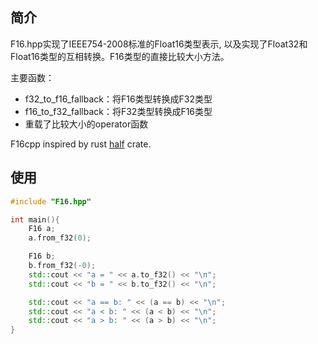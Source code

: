 ## 简介

F16.hpp实现了IEEE754-2008标准的Float16类型表示, 以及实现了Float32和Float16类型的互相转换。F16类型的直接比较大小方法。

主要函数：
+ f32_to_f16_fallback：将F16类型转换成F32类型
+ f16_to_f32_fallback：将F32类型转换成F16类型
+ 重载了比较大小的operator函数

F16cpp inspired by rust [half](https://docs.rs/half/latest/src/half/binary16/arch.rs.html) crate.
## 使用
```c++
#include "F16.hpp"

int main(){
    F16 a;
    a.from_f32(0);

    F16 b;
    b.from_f32(-0);
    std::cout << "a = " << a.to_f32() << "\n";
    std::cout << "b = " << b.to_f32() << "\n";

    std::cout << "a == b: " << (a == b) << "\n";
    std::cout << "a < b: " << (a < b) << "\n";
    std::cout << "a > b: " << (a > b) << "\n";
}
```